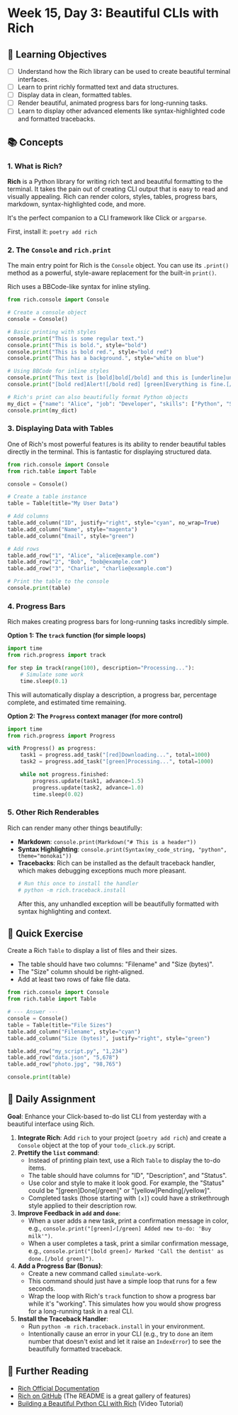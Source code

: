 # Week 15, Day 3: Beautiful CLIs with Rich

## 🎯 Learning Objectives

- [ ] Understand how the Rich library can be used to create beautiful terminal interfaces.
- [ ] Learn to print richly formatted text and data structures.
- [ ] Display data in clean, formatted tables.
- [ ] Render beautiful, animated progress bars for long-running tasks.
- [ ] Learn to display other advanced elements like syntax-highlighted code and formatted tracebacks.

## 📚 Concepts

### 1. What is Rich?

**Rich** is a Python library for writing rich text and beautiful formatting to the terminal. It takes the pain out of creating CLI output that is easy to read and visually appealing. Rich can render colors, styles, tables, progress bars, markdown, syntax-highlighted code, and more.

It's the perfect companion to a CLI framework like Click or `argparse`.

First, install it: `poetry add rich`

### 2. The `Console` and `rich.print`

The main entry point for Rich is the `Console` object. You can use its `.print()` method as a powerful, style-aware replacement for the built-in `print()`.

Rich uses a BBCode-like syntax for inline styling.

```python
from rich.console import Console

# Create a console object
console = Console()

# Basic printing with styles
console.print("This is some regular text.")
console.print("This is bold.", style="bold")
console.print("This is bold red.", style="bold red")
console.print("This has a background.", style="white on blue")

# Using BBCode for inline styles
console.print("This text is [bold]bold[/bold] and this is [underline]underlined[/underline].")
console.print("[bold red]Alert![/bold red] [green]Everything is fine.[/green]")

# Rich's print can also beautifully format Python objects
my_dict = {"name": "Alice", "job": "Developer", "skills": ["Python", "SQL", "Docker"]}
console.print(my_dict)
```

### 3. Displaying Data with Tables

One of Rich's most powerful features is its ability to render beautiful tables directly in the terminal. This is fantastic for displaying structured data.

```python
from rich.console import Console
from rich.table import Table

console = Console()

# Create a table instance
table = Table(title="My User Data")

# Add columns
table.add_column("ID", justify="right", style="cyan", no_wrap=True)
table.add_column("Name", style="magenta")
table.add_column("Email", style="green")

# Add rows
table.add_row("1", "Alice", "alice@example.com")
table.add_row("2", "Bob", "bob@example.com")
table.add_row("3", "Charlie", "charlie@example.com")

# Print the table to the console
console.print(table)
```

### 4. Progress Bars

Rich makes creating progress bars for long-running tasks incredibly simple.

**Option 1: The `track` function (for simple loops)**

```python
import time
from rich.progress import track

for step in track(range(100), description="Processing..."):
    # Simulate some work
    time.sleep(0.1)
```

This will automatically display a description, a progress bar, percentage complete, and estimated time remaining.

**Option 2: The `Progress` context manager (for more control)**

```python
import time
from rich.progress import Progress

with Progress() as progress:
    task1 = progress.add_task("[red]Downloading...", total=1000)
    task2 = progress.add_task("[green]Processing...", total=1000)

    while not progress.finished:
        progress.update(task1, advance=1.5)
        progress.update(task2, advance=1.0)
        time.sleep(0.02)
```

### 5. Other Rich Renderables

Rich can render many other things beautifully:

- **Markdown**: `console.print(Markdown("# This is a header"))`
- **Syntax Highlighting**: `console.print(Syntax(my_code_string, "python", theme="monokai"))`
- **Tracebacks**: Rich can be installed as the default traceback handler, which makes debugging exceptions much more pleasant.
  ```bash
  # Run this once to install the handler
  # python -m rich.traceback.install
  ```
  After this, any unhandled exception will be beautifully formatted with syntax highlighting and context.

## 🔹 Quick Exercise

Create a Rich `Table` to display a list of files and their sizes.

- The table should have two columns: "Filename" and "Size (bytes)".
- The "Size" column should be right-aligned.
- Add at least two rows of fake file data.

```python
from rich.console import Console
from rich.table import Table

# --- Answer ---
console = Console()
table = Table(title="File Sizes")
table.add_column("Filename", style="cyan")
table.add_column("Size (bytes)", justify="right", style="green")

table.add_row("my_script.py", "1,234")
table.add_row("data.json", "5,678")
table.add_row("photo.jpg", "98,765")

console.print(table)
```

## 📝 Daily Assignment

**Goal**: Enhance your Click-based to-do list CLI from yesterday with a beautiful interface using Rich.

1.  **Integrate Rich**: Add `rich` to your project (`poetry add rich`) and create a `Console` object at the top of your `todo_click.py` script.
2.  **Prettify the `list` command**:
    - Instead of printing plain text, use a Rich `Table` to display the to-do items.
    - The table should have columns for "ID", "Description", and "Status".
    - Use color and style to make it look good. For example, the "Status" could be "[green]Done[/green]" or "[yellow]Pending[/yellow]".
    - Completed tasks (those starting with `[x]`) could have a strikethrough style applied to their description row.
3.  **Improve Feedback in `add` and `done`**:
    - When a user adds a new task, print a confirmation message in color, e.g., `console.print("[green]✓[/green] Added new to-do: 'Buy milk'")`.
    - When a user completes a task, print a similar confirmation message, e.g., `console.print("[bold green]✓ Marked 'Call the dentist' as done.[/bold green]")`.
4.  **Add a Progress Bar (Bonus)**:
    - Create a new command called `simulate-work`.
    - This command should just have a simple loop that runs for a few seconds.
    - Wrap the loop with Rich's `track` function to show a progress bar while it's "working". This simulates how you would show progress for a long-running task in a real CLI.
5.  **Install the Traceback Handler**:
    - Run `python -m rich.traceback.install` in your environment.
    - Intentionally cause an error in your CLI (e.g., try to `done` an item number that doesn't exist and let it raise an `IndexError`) to see the beautifully formatted traceback.

## 📖 Further Reading

- [Rich Official Documentation](https://rich.readthedocs.io/en/latest/)
- [Rich on GitHub](https://github.com/Textualize/rich) (The README is a great gallery of features)
- [Building a Beautiful Python CLI with Rich](https://www.youtube.com/watch?v=4zbe_iI2g2Q) (Video Tutorial)
